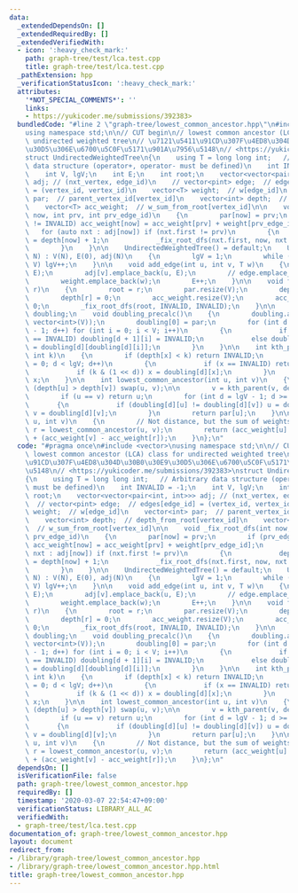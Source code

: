 ```yaml
---
data:
  _extendedDependsOn: []
  _extendedRequiredBy: []
  _extendedVerifiedWith:
  - icon: ':heavy_check_mark:'
    path: graph-tree/test/lca.test.cpp
    title: graph-tree/test/lca.test.cpp
  _pathExtension: hpp
  _verificationStatusIcon: ':heavy_check_mark:'
  attributes:
    '*NOT_SPECIAL_COMMENTS*': ''
    links:
    - https://yukicoder.me/submissions/392383>
  bundledCode: "#line 2 \"graph-tree/lowest_common_ancestor.hpp\"\n#include <vector>\n\
    using namespace std;\n\n// CUT begin\n// lowest common ancestor (LCA) class for\
    \ undirected weighted tree\n// \u7121\u5411\u91CD\u307F\u4ED8\u304D\u30B0\u30E9\
    \u30D5\u306E\u6700\u5C0F\u5171\u901A\u7956\u5148\n// <https://yukicoder.me/submissions/392383>\n\
    struct UndirectedWeightedTree\n{\n    using T = long long int;   // Arbitrary\
    \ data structure (operator+, operator- must be defined)\n    int INVALID = -1;\n\
    \    int V, lgV;\n    int E;\n    int root;\n    vector<vector<pair<int, int>>>\
    \ adj; // (nxt_vertex, edge_id)\n    // vector<pint> edge;  // edges[edge_id]\
    \ = (vertex_id, vertex_id)\n    vector<T> weight;  // w[edge_id]\n    vector<int>\
    \ par;  // parent_vertex_id[vertex_id]\n    vector<int> depth;  // depth_from_root[vertex_id]\n\
    \    vector<T> acc_weight;  // w_sum_from_root[vertex_id]\n\n    void _fix_root_dfs(int\
    \ now, int prv, int prv_edge_id)\n    {\n        par[now] = prv;\n        if (prv_edge_id\
    \ != INVALID) acc_weight[now] = acc_weight[prv] + weight[prv_edge_id];\n     \
    \   for (auto nxt : adj[now]) if (nxt.first != prv)\n        {\n            depth[nxt.first]\
    \ = depth[now] + 1;\n            _fix_root_dfs(nxt.first, now, nxt.second);\n\
    \        }\n    }\n\n    UndirectedWeightedTree() = default;\n    UndirectedWeightedTree(int\
    \ N) : V(N), E(0), adj(N)\n    {\n        lgV = 1;\n        while (1 << lgV <\
    \ V) lgV++;\n    }\n\n    void add_edge(int u, int v, T w)\n    {\n        adj[u].emplace_back(v,\
    \ E);\n        adj[v].emplace_back(u, E);\n        // edge.emplace_back(u, v);\n\
    \        weight.emplace_back(w);\n        E++;\n    }\n\n    void fix_root(int\
    \ r)\n    {\n        root = r;\n        par.resize(V);\n        depth.resize(V);\n\
    \        depth[r] = 0;\n        acc_weight.resize(V);\n        acc_weight[r] =\
    \ 0;\n        _fix_root_dfs(root, INVALID, INVALID);\n    }\n\n    vector<vector<int>>\
    \ doubling;\n    void doubling_precalc()\n    {\n        doubling.assign(lgV,\
    \ vector<int>(V));\n        doubling[0] = par;\n        for (int d = 0; d < lgV\
    \ - 1; d++) for (int i = 0; i < V; i++)\n        {\n            if (doubling[d][i]\
    \ == INVALID) doubling[d + 1][i] = INVALID;\n            else doubling[d + 1][i]\
    \ = doubling[d][doubling[d][i]];\n        }\n    }\n\n    int kth_parent(int x,\
    \ int k)\n    {\n        if (depth[x] < k) return INVALID;\n        for (int d\
    \ = 0; d < lgV; d++)\n        {\n            if (x == INVALID) return INVALID;\n\
    \            if (k & (1 << d)) x = doubling[d][x];\n        }\n        return\
    \ x;\n    }\n\n    int lowest_common_ancestor(int u, int v)\n    {\n        if\
    \ (depth[u] > depth[v]) swap(u, v);\n\n        v = kth_parent(v, depth[v] - depth[u]);\n\
    \        if (u == v) return u;\n        for (int d = lgV - 1; d >= 0; d--)\n \
    \       {\n            if (doubling[d][u] != doubling[d][v]) u = doubling[d][u],\
    \ v = doubling[d][v];\n        }\n        return par[u];\n    }\n\n    T path_length(int\
    \ u, int v)\n    {\n        // Not distance, but the sum of weights\n        int\
    \ r = lowest_common_ancestor(u, v);\n        return (acc_weight[u] - acc_weight[r])\
    \ + (acc_weight[v] - acc_weight[r]);\n    }\n};\n"
  code: "#pragma once\n#include <vector>\nusing namespace std;\n\n// CUT begin\n//\
    \ lowest common ancestor (LCA) class for undirected weighted tree\n// \u7121\u5411\
    \u91CD\u307F\u4ED8\u304D\u30B0\u30E9\u30D5\u306E\u6700\u5C0F\u5171\u901A\u7956\
    \u5148\n// <https://yukicoder.me/submissions/392383>\nstruct UndirectedWeightedTree\n\
    {\n    using T = long long int;   // Arbitrary data structure (operator+, operator-\
    \ must be defined)\n    int INVALID = -1;\n    int V, lgV;\n    int E;\n    int\
    \ root;\n    vector<vector<pair<int, int>>> adj; // (nxt_vertex, edge_id)\n  \
    \  // vector<pint> edge;  // edges[edge_id] = (vertex_id, vertex_id)\n    vector<T>\
    \ weight;  // w[edge_id]\n    vector<int> par;  // parent_vertex_id[vertex_id]\n\
    \    vector<int> depth;  // depth_from_root[vertex_id]\n    vector<T> acc_weight;\
    \  // w_sum_from_root[vertex_id]\n\n    void _fix_root_dfs(int now, int prv, int\
    \ prv_edge_id)\n    {\n        par[now] = prv;\n        if (prv_edge_id != INVALID)\
    \ acc_weight[now] = acc_weight[prv] + weight[prv_edge_id];\n        for (auto\
    \ nxt : adj[now]) if (nxt.first != prv)\n        {\n            depth[nxt.first]\
    \ = depth[now] + 1;\n            _fix_root_dfs(nxt.first, now, nxt.second);\n\
    \        }\n    }\n\n    UndirectedWeightedTree() = default;\n    UndirectedWeightedTree(int\
    \ N) : V(N), E(0), adj(N)\n    {\n        lgV = 1;\n        while (1 << lgV <\
    \ V) lgV++;\n    }\n\n    void add_edge(int u, int v, T w)\n    {\n        adj[u].emplace_back(v,\
    \ E);\n        adj[v].emplace_back(u, E);\n        // edge.emplace_back(u, v);\n\
    \        weight.emplace_back(w);\n        E++;\n    }\n\n    void fix_root(int\
    \ r)\n    {\n        root = r;\n        par.resize(V);\n        depth.resize(V);\n\
    \        depth[r] = 0;\n        acc_weight.resize(V);\n        acc_weight[r] =\
    \ 0;\n        _fix_root_dfs(root, INVALID, INVALID);\n    }\n\n    vector<vector<int>>\
    \ doubling;\n    void doubling_precalc()\n    {\n        doubling.assign(lgV,\
    \ vector<int>(V));\n        doubling[0] = par;\n        for (int d = 0; d < lgV\
    \ - 1; d++) for (int i = 0; i < V; i++)\n        {\n            if (doubling[d][i]\
    \ == INVALID) doubling[d + 1][i] = INVALID;\n            else doubling[d + 1][i]\
    \ = doubling[d][doubling[d][i]];\n        }\n    }\n\n    int kth_parent(int x,\
    \ int k)\n    {\n        if (depth[x] < k) return INVALID;\n        for (int d\
    \ = 0; d < lgV; d++)\n        {\n            if (x == INVALID) return INVALID;\n\
    \            if (k & (1 << d)) x = doubling[d][x];\n        }\n        return\
    \ x;\n    }\n\n    int lowest_common_ancestor(int u, int v)\n    {\n        if\
    \ (depth[u] > depth[v]) swap(u, v);\n\n        v = kth_parent(v, depth[v] - depth[u]);\n\
    \        if (u == v) return u;\n        for (int d = lgV - 1; d >= 0; d--)\n \
    \       {\n            if (doubling[d][u] != doubling[d][v]) u = doubling[d][u],\
    \ v = doubling[d][v];\n        }\n        return par[u];\n    }\n\n    T path_length(int\
    \ u, int v)\n    {\n        // Not distance, but the sum of weights\n        int\
    \ r = lowest_common_ancestor(u, v);\n        return (acc_weight[u] - acc_weight[r])\
    \ + (acc_weight[v] - acc_weight[r]);\n    }\n};\n"
  dependsOn: []
  isVerificationFile: false
  path: graph-tree/lowest_common_ancestor.hpp
  requiredBy: []
  timestamp: '2020-03-07 22:54:47+09:00'
  verificationStatus: LIBRARY_ALL_AC
  verifiedWith:
  - graph-tree/test/lca.test.cpp
documentation_of: graph-tree/lowest_common_ancestor.hpp
layout: document
redirect_from:
- /library/graph-tree/lowest_common_ancestor.hpp
- /library/graph-tree/lowest_common_ancestor.hpp.html
title: graph-tree/lowest_common_ancestor.hpp
---
```

